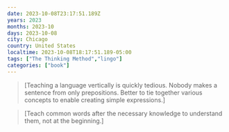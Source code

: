 ```yaml
---
date: 2023-10-08T23:17:51.189Z
years: 2023
months: 2023-10
days: 2023-10-08
city: Chicago
country: United States
localtime: 2023-10-08T18:17:51.189-05:00
tags: ["The Thinking Method","lingo"]
categories: ["book"]
---
```

> [Teaching a language vertically is quickly tedious. Nobody makes a sentence from only prepositions. Better to tie together various concepts to enable creating simple expressions.]

> [Teach common words after the necessary knowledge to understand them, not at the beginning.]
